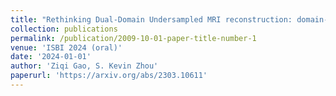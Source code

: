 ```yaml
---
title: "Rethinking Dual-Domain Undersampled MRI reconstruction: domain-specific design from the perspective of the receptive field"
collection: publications
permalink: /publication/2009-10-01-paper-title-number-1
venue: 'ISBI 2024 (oral)'
date: '2024-01-01'
author: 'Ziqi Gao, S. Kevin Zhou'
paperurl: 'https://arxiv.org/abs/2303.10611'
---
```



